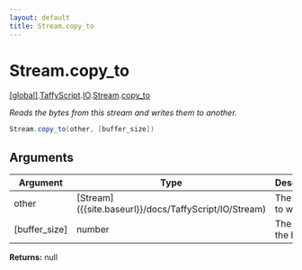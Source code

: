 ```yaml
---
layout: default
title: Stream.copy_to
---
```


# Stream.copy_to

[\[global\]]({{site.baseurl}}/docs/).[TaffyScript]({{site.baseurl}}/docs/TaffyScript/).[IO]({{site.baseurl}}/docs/TaffyScript/IO/).[Stream]({{site.baseurl}}/docs/TaffyScript/IO/Stream/).[copy_to]({{site.baseurl}}/docs/TaffyScript/IO/Stream/copy_to/)

_Reads the bytes from this stream and writes them to another._

```cs
Stream.copy_to(other, [buffer_size])
```

## Arguments

<table>
  <col width="15%">
  <col width="15%">
  <thead>
    <tr>
      <th>Argument</th>
      <th>Type</th>
      <th>Description</th>
    </tr>
  </thead>
  <tbody>
    <tr>
      <td>other</td>
      <td>[Stream]({{site.baseurl}}/docs/TaffyScript/IO/Stream)</td>
      <td>The stream to write to.</td>
    </tr>
    <tr>
      <td>[buffer_size]</td>
      <td>number</td>
      <td>The size of the buffer.</td>
    </tr>
  </tbody>
</table>

**Returns:** null
